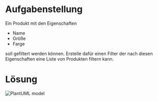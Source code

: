 # Aufgabenstellung
Ein Produkt mit den Eigenschaften 
- Name
- Größe
- Farge

soll gefiltert werden können. Erstelle dafür einen Filter der nach diesen Eigenschaften eine Liste von Produkten filtern kann.


# Lösung
![PlantUML model](https://www.plantuml.com/plantuml/png/XP0n2yCW58HtVyKRarANZY64b4Ad3eNy0j4dVM1KV6Of_V6rIJeaGpjv9vztd3rdbV8qEa4-Ox9A8mmHDLdIAbFmOkEW0UAXIBQ4fhgdO2QT8TP2EyKCLt8bHIn7WUqigXjnRbUuWxW8FcwRW8khnQvGEhHPmlguWGvq6ADAo3kmVKa9S0akf5y35coW9_wZ3d3sPdFzQNyeXjDtu1or9rICZf15ZzwKZtq3)

<!--
@startuml
interface Specification
Specification : isSatisfied(Product p)
class Filter
Filter : filter(List<Product> products, Specification spec)

Specification -left- Product: > compares
Specification <|--  ColorSpecification
Specification <|--  SizeSpecification
Specification <|--* AndSpecification: > has 2
Filter --  Specification: > applies
@enduml
-->
